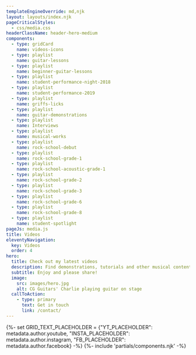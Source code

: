 ```yaml
---
templateEngineOverride: md,njk
layout: layouts/index.njk
pageCriticalStyles:
  - css/media.css
headerClassName: header-hero-medium
components:
  - type: gridCard
    name: videos-icons
  - type: playlist
    name: guitar-lessons
  - type: playlist
    name: beginner-guitar-lessons
  - type: playlist
    name: student-performance-night-2018
  - type: playlist
    name: student-performance-2019
  - type: playlist
    name: griffs-licks
  - type: playlist
    name: guitar-demonstrations
  - type: playlist
    name: Interviews
  - type: playlist
    name: musical-works
  - type: playlist
    name: rock-school-debut
  - type: playlist
    name: rock-school-grade-1
  - type: playlist
    name: rock-school-acoustic-grade-1
  - type: playlist
    name: rock-school-grade-2
  - type: playlist
    name: rock-school-grade-3
  - type: playlist
    name: rock-school-grade-6
  - type: playlist
    name: rock-school-grade-8
  - type: playlist
    name: student-spotlight
pageJs: media.js
title: Videos
eleventyNavigation:
  key: Videos
  order: 4
hero:
  title: Check out my latest videos
  description: Find demonstrations, tutorials and other musical content.
  subtitle: Enjoy and please share!
  image:
    src: images/hero.jpg
    alt: CG Guitars' Charlie playing guitar on stage
  callToAction:
    - type: primary
      text: Get in touch
      link: /contact/
---
```


{%- set GRID_TEXT_PLACEHOLDER = {"YT_PLACEHOLDER": metadata.author.youtube, "INSTA_PLACEHOLDER": metadata.author.instagram, "FB_PLACEHOLDER": metadata.author.facebook} -%}
{%- include 'partials/components.njk' -%}